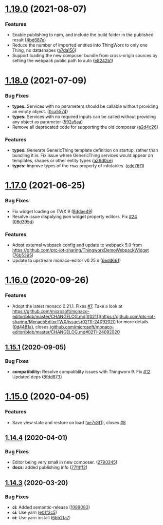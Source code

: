 # [1.19.0](https://github.com/ptc-iot-sharing/MonacoEditorTWX/compare/v1.18.0...v1.19.0) (2021-08-07)


### Features

* Enable publishing to npm, and include the build folder in the published result ([4bd687e](https://github.com/ptc-iot-sharing/MonacoEditorTWX/commit/4bd687ee7ca8e065ba87a4eabd33f2d6ed9c87ef))
* Reduce the number of imported entities into ThingWorx to only one Thing, no datashapes ([a7da156](https://github.com/ptc-iot-sharing/MonacoEditorTWX/commit/a7da156b2cccd1eb4e2ffc2bf854ef9100f4b4fa))
* Support loading the new composer bundle from cross-origin sources by setting the webpack public path to auto ([e8242b1](https://github.com/ptc-iot-sharing/MonacoEditorTWX/commit/e8242b10b5caf12300db15c5f17203b7bdff5bc0))

# [1.18.0](https://github.com/ptc-iot-sharing/MonacoEditorTWX/compare/v1.17.0...v1.18.0) (2021-07-09)


### Bug Fixes

* **types:** Services with no parameters should be callable without providing an empty object. ([0ca5574](https://github.com/ptc-iot-sharing/MonacoEditorTWX/commit/0ca557408001ca8980efcbd7d48eab98d2dbb654))
* **types:** Services with no required inputs can be called without providing any object as parameter ([592a5aa](https://github.com/ptc-iot-sharing/MonacoEditorTWX/commit/592a5aad3720a7fed914dd5b0b9407a14dd05655))
* Remove all deprecated code for supporting the old composer ([a2d4c26](https://github.com/ptc-iot-sharing/MonacoEditorTWX/commit/a2d4c26665168fb4415fa8f0fe6430ea41247ad4))


### Features

* **types:** Generate GenericThing template definition on startup, rather than bundling it in. Fix issue where GenericThing services would appear on templates, shapes or other entity types ([a36d0ce](https://github.com/ptc-iot-sharing/MonacoEditorTWX/commit/a36d0ceebe3887aabc89862ca901345a96e884ce))
* **types:** Improve types of the `rows` property of infotables. ([cdc76f1](https://github.com/ptc-iot-sharing/MonacoEditorTWX/commit/cdc76f138dc25079a785717b60fbefa61999b89a))

# [1.17.0](https://github.com/ptc-iot-sharing/MonacoEditorTWX/compare/v1.16.0...v1.17.0) (2021-06-25)


### Bug Fixes

* Fix widget loading on TWX 9 ([8ddae49](https://github.com/ptc-iot-sharing/MonacoEditorTWX/commit/8ddae49979a9f0fc473add00bb815ddc6f528e74))
* Resolve issue dispalying json widget property editors. Fix [#24](https://github.com/ptc-iot-sharing/MonacoEditorTWX/issues/24) ([08d395d](https://github.com/ptc-iot-sharing/MonacoEditorTWX/commit/08d395dbdf4e0c497a1370d1bca2f1c83318ed78))


### Features

* Adopt external webpack config and update to webpack 5.0 from https://github.com/ptc-iot-sharing/ThingworxDemoWebpackWidget ([76b5395](https://github.com/ptc-iot-sharing/MonacoEditorTWX/commit/76b5395e8ea40c40ddfbca6e984c773137486cf9))
* Update to upstream monaco-editor v0.25.x ([6edd661](https://github.com/ptc-iot-sharing/MonacoEditorTWX/commit/6edd6615b72937f36daf571d0b4d06e66260093c))

# [1.16.0](https://github.com/ptc-iot-sharing/MonacoEditorTWX/compare/v1.15.1...v1.16.0) (2020-09-26)


### Features

* Adopt the latest monaco 0.21.1. Fixes [#7](https://github.com/ptc-iot-sharing/MonacoEditorTWX/issues/7). Take a look at https://github.com/microsoft/monaco-editor/blob/master/CHANGELOG.md[#0211](https://github.com/ptc-iot-sharing/MonacoEditorTWX/issues/0211)-24092020 for more details ([0d4481a](https://github.com/ptc-iot-sharing/MonacoEditorTWX/commit/0d4481a71c8a97c2ffff6fccf0ad0f9eb235e1b7)), closes [/github.com/microsoft/monaco-editor/blob/master/CHANGELOG.md#0211-24092020](https://github.com//github.com/microsoft/monaco-editor/blob/master/CHANGELOG.md/issues/0211-24092020)

## [1.15.1](https://github.com/ptc-iot-sharing/MonacoEditorTWX/compare/v1.15.0...v1.15.1) (2020-09-05)


### Bug Fixes

* **compatibility:** Resolve compatiblity issues with Thingworx 9. Fix [#12](https://github.com/ptc-iot-sharing/MonacoEditorTWX/issues/12). Updated deps ([6fdd873](https://github.com/ptc-iot-sharing/MonacoEditorTWX/commit/6fdd873ce309857fea398f7c9e9a9346637a7d30))

# [1.15.0](https://github.com/ptc-iot-sharing/MonacoEditorTWX/compare/v1.14.4...v1.15.0) (2020-04-05)


### Features

* Save view state and restore on load ([ae7c8f1](https://github.com/ptc-iot-sharing/MonacoEditorTWX/commit/ae7c8f10388d7992979627d6680256e21cba6426)), closes [#8](https://github.com/ptc-iot-sharing/MonacoEditorTWX/issues/8)

## [1.14.4](https://github.com/ptc-iot-sharing/MonacoEditorTWX/compare/v1.14.3...v1.14.4) (2020-04-01)


### Bug Fixes

* Editor being very small in new composer. ([2790345](https://github.com/ptc-iot-sharing/MonacoEditorTWX/commit/2790345ac895dd0a4d93a1822225e326de7a2942))
* **docs:** added publishing info ([77f4ff2](https://github.com/ptc-iot-sharing/MonacoEditorTWX/commit/77f4ff259c23a8eb1e94700ddcfa4189be172754))

## [1.14.3](https://github.com/ptc-iot-sharing/MonacoEditorTWX/compare/v1.14.2...v1.14.3) (2020-03-20)


### Bug Fixes

* **ci:** Added semantic-release ([1089083](https://github.com/ptc-iot-sharing/MonacoEditorTWX/commit/10890830f26c74d38629161d826380cb0f15eed6))
* **ci:** Use yarn ([e01f3c5](https://github.com/ptc-iot-sharing/MonacoEditorTWX/commit/e01f3c534a90463b4f6997abc591f8c46fc729c3))
* **ci:** Use yarn install ([6bb2fa7](https://github.com/ptc-iot-sharing/MonacoEditorTWX/commit/6bb2fa751ad44e4edee18b3481e9862e577345e6))
